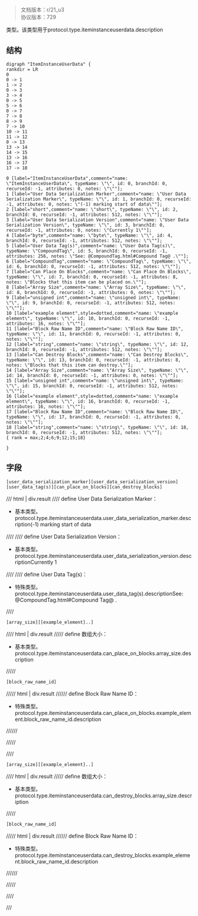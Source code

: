 # <!-- md:samp ItemInstanceUserData -->

> 文档版本：r/21_u3<br/>协议版本：729

<!-- md:samp ItemInstanceUserData -->类型。该类型用于protocol.type.iteminstanceuserdata.description

## 结构

```viz
digraph "ItemInstanceUserData" {
rankdir = LR
0
0 -> 1
1 -> 2
0 -> 3
3 -> 4
0 -> 5
5 -> 6
0 -> 7
7 -> 8
8 -> 9
7 -> 10
10 -> 11
11 -> 12
0 -> 13
13 -> 14
14 -> 15
13 -> 16
16 -> 17
17 -> 18

0 [label="ItemInstanceUserData",comment="name: \"ItemInstanceUserData\", typeName: \"\", id: 0, branchId: 0, recurseId: -1, attributes: 0, notes: \"\""];
1 [label="User Data Serialization Marker",comment="name: \"User Data Serialization Marker\", typeName: \"\", id: 1, branchId: 0, recurseId: -1, attributes: 0, notes: \"(-1) marking start of data\""];
2 [label="short",comment="name: \"short\", typeName: \"\", id: 2, branchId: 0, recurseId: -1, attributes: 512, notes: \"\""];
3 [label="User Data Serialization Version",comment="name: \"User Data Serialization Version\", typeName: \"\", id: 3, branchId: 0, recurseId: -1, attributes: 0, notes: \"Currently 1\""];
4 [label="byte",comment="name: \"byte\", typeName: \"\", id: 4, branchId: 0, recurseId: -1, attributes: 512, notes: \"\""];
5 [label="User Data Tag(s)",comment="name: \"User Data Tag(s)\", typeName: \"CompoundTag\", id: 5, branchId: 0, recurseId: -1, attributes: 256, notes: \"See: @CompoundTag.html#Compound Tag@ .\""];
6 [label="CompoundTag",comment="name: \"CompoundTag\", typeName: \"\", id: 6, branchId: 0, recurseId: -1, attributes: 512, notes: \"\""];
7 [label="Can Place On Blocks",comment="name: \"Can Place On Blocks\", typeName: \"\", id: 7, branchId: 0, recurseId: -1, attributes: 8, notes: \"Blocks that this item can be placed on.\""];
8 [label="Array Size",comment="name: \"Array Size\", typeName: \"\", id: 8, branchId: 0, recurseId: -1, attributes: 0, notes: \"\""];
9 [label="unsigned int",comment="name: \"unsigned int\", typeName: \"\", id: 9, branchId: 0, recurseId: -1, attributes: 512, notes: \"\""];
10 [label="example element",style=dotted,comment="name: \"example element\", typeName: \"\", id: 10, branchId: 0, recurseId: -1, attributes: 16, notes: \"\""];
11 [label="Block Raw Name ID",comment="name: \"Block Raw Name ID\", typeName: \"\", id: 11, branchId: 0, recurseId: -1, attributes: 0, notes: \"\""];
12 [label="string",comment="name: \"string\", typeName: \"\", id: 12, branchId: 0, recurseId: -1, attributes: 512, notes: \"\""];
13 [label="Can Destroy Blocks",comment="name: \"Can Destroy Blocks\", typeName: \"\", id: 13, branchId: 0, recurseId: -1, attributes: 8, notes: \"Blocks that this item can destroy.\""];
14 [label="Array Size",comment="name: \"Array Size\", typeName: \"\", id: 14, branchId: 0, recurseId: -1, attributes: 0, notes: \"\""];
15 [label="unsigned int",comment="name: \"unsigned int\", typeName: \"\", id: 15, branchId: 0, recurseId: -1, attributes: 512, notes: \"\""];
16 [label="example element",style=dotted,comment="name: \"example element\", typeName: \"\", id: 16, branchId: 0, recurseId: -1, attributes: 16, notes: \"\""];
17 [label="Block Raw Name ID",comment="name: \"Block Raw Name ID\", typeName: \"\", id: 17, branchId: 0, recurseId: -1, attributes: 0, notes: \"\""];
18 [label="string",comment="name: \"string\", typeName: \"\", id: 18, branchId: 0, recurseId: -1, attributes: 512, notes: \"\""];
{ rank = max;2;4;6;9;12;15;18}

}

```

## 字段

```title='ItemInstanceUserData'
[user_data_serialization_marker][user_data_serialization_version][user_data_tag(s)][can_place_on_blocks][can_destroy_blocks]
```

/// html | div.result
//// define
User Data Serialization Marker：<!-- md:samp short -->

- 基本类型。protocol.type.iteminstanceuserdata.user_data_serialization_marker.description(-1) marking start of data


////
//// define
User Data Serialization Version：<!-- md:samp byte -->

- 基本类型。protocol.type.iteminstanceuserdata.user_data_serialization_version.descriptionCurrently 1


////
//// define
User Data Tag(s)：[<!-- md:samp CompoundTag -->](../types/compoundtag.md)

- 特殊类型。protocol.type.iteminstanceuserdata.user_data_tag(s).descriptionSee: @CompoundTag.html#Compound Tag@ .


////
```title='Can Place On Blocks'
[array_size][[example_element]..]
```

//// html | div.result
///// define
数组大小：<!-- md:samp unsigned int -->

- 基本类型。protocol.type.iteminstanceuserdata.can_place_on_blocks.array_size.description


/////
```title='示例元素'
[block_raw_name_id]
```

///// html | div.result
////// define
Block Raw Name ID：[<!-- md:samp string -->](../types/string.md)

- 特殊类型。protocol.type.iteminstanceuserdata.can_place_on_blocks.example_element.block_raw_name_id.description


//////

/////

////
```title='Can Destroy Blocks'
[array_size][[example_element]..]
```

//// html | div.result
///// define
数组大小：<!-- md:samp unsigned int -->

- 基本类型。protocol.type.iteminstanceuserdata.can_destroy_blocks.array_size.description


/////
```title='示例元素'
[block_raw_name_id]
```

///// html | div.result
////// define
Block Raw Name ID：[<!-- md:samp string -->](../types/string.md)

- 特殊类型。protocol.type.iteminstanceuserdata.can_destroy_blocks.example_element.block_raw_name_id.description


//////

/////

////

///

